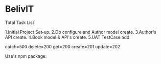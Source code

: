 # BelivIT
Total Task List

1.Initial Project Set-up.
2.Db configure and Author model create.
3.Author's API create.
4.Book model & API's create.
5.UAT TestCase add.

<!-- status code -->
catch=500
delete=200
get=200
create=201
update=202

Use's npm package:
